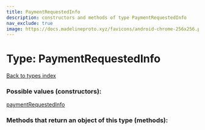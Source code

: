 ```yaml
---
title: PaymentRequestedInfo
description: constructors and methods of type PaymentRequestedInfo
nav_exclude: true
image: https://docs.madelineproto.xyz/favicons/android-chrome-256x256.png
---
```

# Type: PaymentRequestedInfo
[Back to types index](index.html)



### Possible values (constructors):

[paymentRequestedInfo](/API_docs/constructors/paymentRequestedInfo.html)  



### Methods that return an object of this type (methods):



